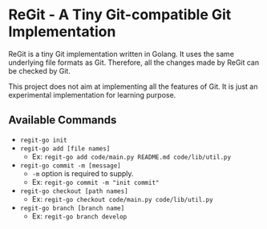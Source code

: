 # ReGit - A Tiny Git-compatible Git Implementation 

ReGit is a tiny Git implementation written in Golang. It uses the same underlying file formats as Git. Therefore, all the changes made by ReGit can be checked by Git.

This project does not aim at implementing all the features of Git. It is just an experimental implementation for learning purpose.

## Available Commands

* `regit-go init`
* `regit-go add [file names]`
  * Ex: `regit-go add code/main.py README.md code/lib/util.py`
* `regit-go commit -m [message]`
  * `-m` option is required to supply.
  * Ex: `regit-go commit -m "init commit"`
* `regit-go checkout [path names]`
  * Ex: `regit-go checkout code/main.py code/lib/util.py`
* `regit-go branch [branch name]`
  * Ex: `regit-go branch develop`
